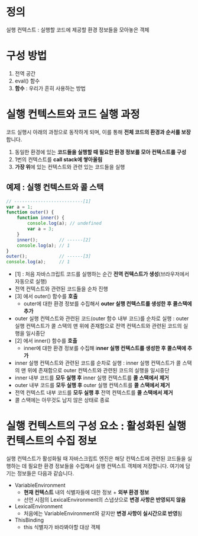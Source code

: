 # 정의
실행 컨텍스트 : 실행할 코드에 제공할 환경 정보들을 모아놓은 객체

# 구성 방법
1. 전역 공간
2. eval() 함수
3. **함수** : 우리가 흔히 사용하는 방법

# 실행 컨텍스트와 코드 실행 과정
코드 실행시 아래의 과정으로 동작하게 되며, 이를 통해 **전체 코드의 환경과 순서를 보장**합니다.

1. 동일한 환경에 있는 **코드들을 실행할 때 필요한 환경 정보를 모아 컨텍스트를 구성**
2. 1번의 컨텍스트를 **call stack에 쌓아올림**
3. **가장 위**에 있는 컨텍스트와 관련 있는 코드들을 실행

## 예제 : 실행 컨텍스트와 콜 스택
```javascript
// --------------------------[1]
var a = 1;
function outer() {
    function inner() {
        console.log(a); // undefined
        var a = 3;
    }
    inner();        // ------[2]
    console.log(a); // 1
}
outer();            // ------[3]
console.log(a);     // 1
```

- [1] : 처음 자바스크립트 코드를 실행하는 순간 **전역 컨텍스트가 생성**(브라우저에서 자동으로 실행)
- 전역 컨텍스트와 관련된 코드들을 순차 진행
- [3] 에서 outer() 함수를 **호출**
  - outer에 대한 환경 정보를 수집해서 **outer 실행 컨텍스트를 생성한 후 콜스택에 추가**
- outer 실행 컨텍스트와 관련된 코드(outer 함수 내부 코드)를 순차로 실행 : outer 실행 컨텍스트가 콜 스택의 맨 위에 존재함으로 전역 컨텍스트와 관련된 코드의 실행을 일시중단 
- [2] 에서 inner() 함수를 **호출**
  - inner에 대한 환경 정보를 수집해 i**nner 실행 컨텍스트를 생성한 후 콜스택에 추가**
- inner 실행 컨텍스트와 관련된 코드를 순차로 실행 : inner 실행 컨텍스트가 콜 스택의 맨 위에 존재함으로 outer 컨텍스트와 관련된 코드의 실행을 일시중단
- inner 내부 코드를 **모두 실행 후** inner 실행 컨텍스트를 **콜 스택에서 제거**
- outer 내부 코드를 **모두 실행 후** outer 실행 컨텍스트를 **콜 스택에서 제거**
- 전역 컨텍스트 내부 코드를 **모두 실행 후** 전역 컨텍스트를 **콜 스택에서 제거**
- 콜 스택에는 아무것도 남지 않은 상태로 종료

# 실행 컨텍스트의 구성 요소 : 활성화된 실행 컨텍스트의 수집 정보
실행 컨텍스트가 활성화될 때 자바스크립트 엔진은 해당 컨텍스트에 관련된 코드들을 실행하는 데 필요한 환경 정보들을 수집해서 실행 컨텍스트 객체에 저장합니다.
여기에 담기는 정보들은 다음과 같습니다.

- VariableEnvironment
  - **현재 컨텍스트** 내의 식별자들에 대한 정보 + **외부 환경 정보**
  - 선언 시점의 LexicalEnvironment의 스냅샷으로 **변경 사항은 반영되지 않음**
- LexicalEnvironment
  - 처음에는 VariableEnvironment와 같지만 **변경 사항이 실시간으로 반영**됨
- ThisBinding
  - this 식별자가 바라봐야할 대상 객체
